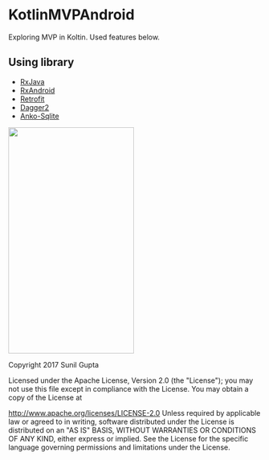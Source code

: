 # KotlinMVPAndroid
Exploring MVP in Koltin. Used features below.
## Using library

- [RxJava](https://github.com/ReactiveX/RxJava)
- [RxAndroid](https://github.com/ReactiveX/RxAndroid)
- [Retrofit](https://github.com/square/retrofit)
- [Dagger2](https://github.com/google/dagger)
- [Anko-Sqlite](https://github.com/Kotlin/anko)

<img src="https://github.com/sunil676/KotlinMVPAndroid/blob/master/retrofit_gif.gif" width="250" height="450"/>


Copyright 2017 Sunil Gupta

Licensed under the Apache License, Version 2.0 (the "License"); you may not use this file except in compliance with the License. You may obtain a copy of the License at

http://www.apache.org/licenses/LICENSE-2.0 Unless required by applicable law or agreed to in writing, software distributed under the License is distributed on an "AS IS" BASIS, WITHOUT WARRANTIES OR CONDITIONS OF ANY KIND, either express or implied. See the License for the specific language governing permissions and limitations under the License.
